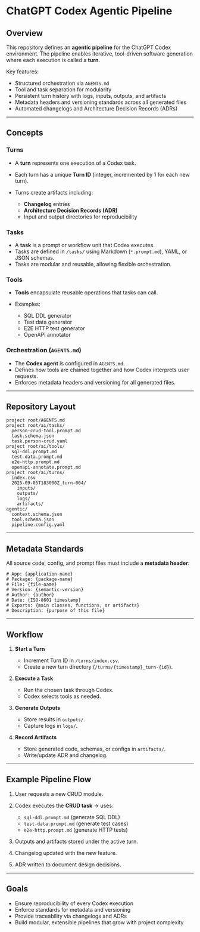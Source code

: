 # ChatGPT Codex Agentic Pipeline

## Overview

This repository defines an **agentic pipeline** for the ChatGPT Codex environment.
The pipeline enables iterative, tool-driven software generation where each execution is called a **turn**.

Key features:

* Structured orchestration via `AGENTS.md`
* Tool and task separation for modularity
* Persistent turn history with logs, inputs, outputs, and artifacts
* Metadata headers and versioning standards across all generated files
* Automated changelogs and Architecture Decision Records (ADRs)

---

## Concepts

### Turns

* A **turn** represents one execution of a Codex task.
* Each turn has a unique **Turn ID** (integer, incremented by 1 for each new turn).
* Turns create artifacts including:

    * **Changelog** entries
    * **Architecture Decision Records (ADR)**
    * Input and output directories for reproducibility

### Tasks

* A **task** is a prompt or workflow unit that Codex executes.
* Tasks are defined in `/tasks/` using Markdown (`*.prompt.md`), YAML, or JSON schemas.
* Tasks are modular and reusable, allowing flexible orchestration.

### Tools

* **Tools** encapsulate reusable operations that tasks can call.
* Examples:

    * SQL DDL generator
    * Test data generator
    * E2E HTTP test generator
    * OpenAPI annotator

### Orchestration (`AGENTS.md`)

* The **Codex agent** is configured in `AGENTS.md`.
* Defines how tools are chained together and how Codex interprets user requests.
* Enforces metadata headers and versioning for all generated files.

---

## Repository Layout

```
project root/AGENTS.md
project root/ai/tasks/
  person-crud-tool.prompt.md
  task.schema.json
  task.person-crud.yaml
project root/ai/tools/
  sql-ddl.prompt.md
  test-data.prompt.md
  e2e-http.prompt.md
  openapi-annotate.prompt.md
project root/ai/turns/
  index.csv
  2025-09-05T183000Z_turn-004/
    inputs/
    outputs/
    logs/
    artifacts/
agentic/
  context.schema.json
  tool.schema.json
  pipeline.config.yaml

```

---

## Metadata Standards

All source code, config, and prompt files must include a **metadata header**:

```
# App: {application-name}
# Package: {package-name}
# File: {file-name}
# Version: {semantic-version}
# Author: {author}
# Date: {ISO-8601 timestamp}
# Exports: {main classes, functions, or artifacts}
# Description: {purpose of this file}
```

---

## Workflow

1. **Start a Turn**

    * Increment Turn ID in `/turns/index.csv`.
    * Create a new turn directory (`/turns/{timestamp}_turn-{id}`).

2. **Execute a Task**

    * Run the chosen task through Codex.
    * Codex selects tools as needed.

3. **Generate Outputs**

    * Store results in `outputs/`.
    * Capture logs in `logs/`.

4. **Record Artifacts**

    * Store generated code, schemas, or configs in `artifacts/`.
    * Write/update ADR and changelog.



---

## Example Pipeline Flow

1. User requests a new CRUD module.
2. Codex executes the **CRUD task** → uses:

    * `sql-ddl.prompt.md` (generate SQL DDL)
    * `test-data.prompt.md` (generate test cases)
    * `e2e-http.prompt.md` (generate HTTP tests)
3. Outputs and artifacts stored under the active turn.
4. Changelog updated with the new feature.
5. ADR written to document design decisions.

---

## Goals

* Ensure reproducibility of every Codex execution
* Enforce standards for metadata and versioning
* Provide traceability via changelogs and ADRs
* Build modular, extensible pipelines that grow with project complexity

